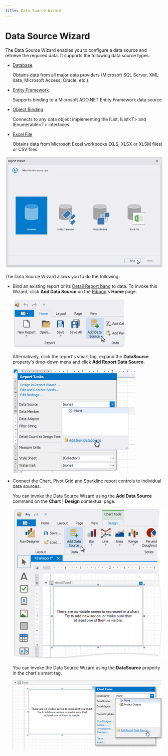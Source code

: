 ```yaml
---
title: Data Source Wizard
---
```

# Data Source Wizard

The Data Source Wizard enables you to configure a data source and retrieve the required data. It supports the following data source types:

* [Database](report-wizard\data-bound-report\connect-to-a-database.md)
	
	Obtains data from all major data providers (Microsoft SQL Server, XML data, Microsoft Access, Oracle, etc.).
* [Entity Framework](report-wizard\data-bound-report\connect-to-an-entity-framework-data-source.md)
	
	Supports binding to a Microsoft ADO.NET Entity Framework data source.
* [Object Binding](report-wizard\data-bound-report\connect-to-an-object-data-source)
	
	Connects to any data object implementing the IList, IList\<T> and IEnumerable\<T> interfaces.
* [Excel File](report-wizard\data-bound-report\connect-to-an-excel-data-source)
	
	Obtains data from Microsoft Excel workbooks (XLS, XLSX or XLSM files) or CSV files.

![eurd-win-report-wizard-select-data-source-type](../../../../images/eurd-win-report-wizard-select-data-source-type.png)

The Data Source Wizard allows you to do the following:

* Bind an existing report or its [Detail Report band](../introduction-to-banded-reports.md) to data. To invoke this Wizard, click **Add Data Source** on the [Ribbon](toolbar.md)'s **Home** page.


    ![eurd-win-add-report-data-source](../../../../images/eurd-win-add-new-report-data-source-ribbon.png)
	
    Alternatively, click the report's smart tag, expand the **DataSource** property's drop-down menu and click **Add Report Data Source**.

	![eurd-win-add-report-data-source](../../../../images/eurd-win-add-report-data-source.png)
* Connect the [Chart](../use-report-elements\use-charts-and-pivot-grids), [Pivot Grid](../create-popular-reports/create-a-cross-tab-report.md) and [Sparkline](../use-report-elements/use-gauges-and-sparklines.md) report controls to individual data sources.

    You can invoke the Data Source Wizard using the **Add Data Source** command on the **Chart** | **Design** contextual page.

    ![eurd-win-add-chart-data-source-ribbon](../../../../images/eurd-win-add-chart-data-source-ribbon.png)

    You can invoke the Data Source Wizard using the **DataSource** property in the chart's smart tag.
	
	![HowTo - AddChartDataSource](../../../../images/eurd-win-addchartdatasource.png)